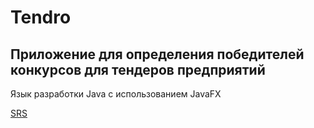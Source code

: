 # Tendro
## Приложение для определения победителей конкурсов для тендеров предприятий
Язык разработки Java с использованием JavaFX

[SRS](https://github.com/WioWio/Tendro/blob/master/Documents/Requirements/SRS.md "SRS")
